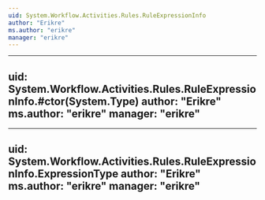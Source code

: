 ```yaml
---
uid: System.Workflow.Activities.Rules.RuleExpressionInfo
author: "Erikre"
ms.author: "erikre"
manager: "erikre"
---
```


---
uid: System.Workflow.Activities.Rules.RuleExpressionInfo.#ctor(System.Type)
author: "Erikre"
ms.author: "erikre"
manager: "erikre"
---

---
uid: System.Workflow.Activities.Rules.RuleExpressionInfo.ExpressionType
author: "Erikre"
ms.author: "erikre"
manager: "erikre"
---
